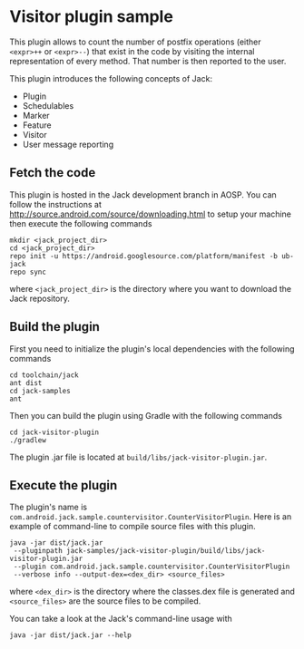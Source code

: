 # Visitor plugin sample

This plugin allows to count the number of postfix operations (either `<expr>++` or `<expr>--`) that
exist in the code by visiting the internal representation of every method. That number is then
reported to the user.

This plugin introduces the following concepts of Jack:
  * Plugin
  * Schedulables
  * Marker
  * Feature
  * Visitor
  * User message reporting

## Fetch the code

This plugin is hosted in the Jack development branch in AOSP. You can follow the instructions at
http://source.android.com/source/downloading.html to setup your machine then execute the following
commands

```
mkdir <jack_project_dir>
cd <jack_project_dir>
repo init -u https://android.googlesource.com/platform/manifest -b ub-jack
repo sync
```

where `<jack_project_dir>` is the directory where you want to download the Jack repository.


## Build the plugin

First you need to initialize the plugin's local dependencies with the following commands

```
cd toolchain/jack
ant dist
cd jack-samples
ant
```

Then you can build the plugin using Gradle with the following commands

```
cd jack-visitor-plugin
./gradlew
```

The plugin .jar file is located at `build/libs/jack-visitor-plugin.jar`.

## Execute the plugin

The plugin's name is `com.android.jack.sample.countervisitor.CounterVisitorPlugin`. Here is an
example of command-line to compile source files with this plugin.

```
java -jar dist/jack.jar
 --pluginpath jack-samples/jack-visitor-plugin/build/libs/jack-visitor-plugin.jar
 --plugin com.android.jack.sample.countervisitor.CounterVisitorPlugin
 --verbose info --output-dex=<dex_dir> <source_files>
```

where `<dex_dir>` is the directory where the classes.dex file is generated and `<source_files>`
are the source files to be compiled.

You can take a look at the Jack's command-line usage with

```
java -jar dist/jack.jar --help
```


